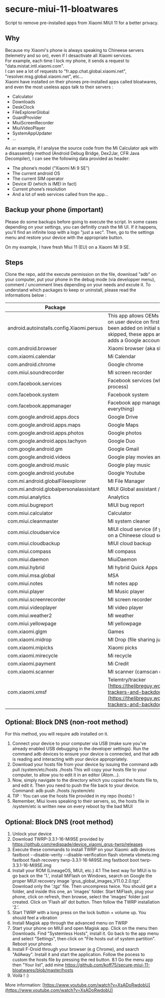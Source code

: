 # secure-miui-11-bloatwares
Script to remove pre-installed apps from Xiaomi MIUI 11 for a better privacy.

## Why
Because my Xiaomi's phone is always speaking to Chineese servers (telemetry and so on), even if I desactivate all Xiaomi services.<br/>
For example, each time I lock my phone, it sends a request to "data.mistat.intl.xiaomi.com".<br/>
I can see a lot of requests to "fr.app.chat.global.xiaomi.net", "resolver.msg.global.xiaomi.net", etc...<br/>
Xiaomi have installed on their phones pre-installed apps called bloatwares, and even the most useless apps talk to their servers :<br/>
 - Calculator
 - Downloads
 - DeskClock
 - FileExplorerGlobal
 - GuardProvider
 - MiuiScreenRecorder
 - MiuiVideoPlayer
 - SystemAppUpdater
 - ...

As an example, if I analyse the source code from the Mi Calculator apk with a disassembly method (Android Debug Bridge, Dex2Jar, CFR Java Decompiler), I can see the following data provided as header:

 - The phone’s model (“Xiaomi Mi 9 SE”)
 - The current android OS
 - The current SIM operator
 - Device ID (which is IMEI in fact)
 - Current phone’s resolution
 - And a lot of web services called from the app...


## Backup your phone (important)
Please do some backups before going to execute the script.
In some cases depending on your settings, you can definitly crash the Mi UI. 
If it happens, you'll find an infinite loop with a logo "just a sec". Then, go to the settings menu and restore your device with the appropriate button.

On my example, I have fresh Miui 11 (EU) on a Xiaomi Mi 9 SE.

## Steps
Clone the repo, add the execute permission on the file, download "adb" on your computer, put your phone in the debug mode (via developper menu), comment / uncomment lines depending on your needs and excute it.
To understand which packages to keep or uninstall, please read the informations below :

| **Package** | **What is it** |
| --- | --- |
| android.autoinstalls.config.Xiaomi.persus | This app allows OEMs to install certain predefined apps on user device on first setup after a Google account has been added on initial setup screen. If account setup is skipped, these apps are auto-installed whenever a user adds a Google account. |
| com.android.browser | Xiaomi browser (aka skinned UC browser with ads) |
| com.xiaomi.calendar | Mi Calendar |
| com.android.chrome | Google chrome |
| com.miui.soundrecorder | MI screen recorder |
| com.facebook.services | Facebook services (why is this a system privilaged process) |
| com.facebook.system | Facebook system |
| com.facebook.appmanager | Facebook app manager (no i don&#39;t want fb to monitor everything) |
| com.google.android.apps.docs | Google Drive |
| com.google.android.apps.maps | Google Maps |
| com.google.android.apps.photos | Google photos |
| com.google.android.apps.tachyon | Google Duo |
| com.google.android.gm | Google Gmail |
| com.google.android.videos | Google play movies and tv |
| com.google.android.music | Google play music |
| com.google.android.youtube | Google Youtube |
| com.mi.android.globalFileexplorer | MI File Manager |
| com.mi.android.globalpersonalassistant | MIUI Global assistant / App vault |
| com.miui.analytics | Analytics |
| com.miui.bugreport | MIUI bug report |
| com.miui.calculator | Calculator |
| com.miui.cleanmaster | MI system cleaner |
| com.miui.cloudservice | MIUI cloud service (if you don't want to see your datas on a Chineese cloud server) |
| com.miui.cloudbackup | MIUI cloud backup |
| com.miui.compass | MI compass |
| com.miui.daemon | MiuiDaemon |
| com.miui.hybrid | MI hybrid Quick Apps |
| com.miui.msa.global | MSA |
| com.miui.notes | MI notes app |
| com.miui.player | MI Music player |
| com.miui.screenrecorder | MI screen recorder |
| com.miui.videoplayer | MI video player |
| com.miui.weather2 | MI weather |
| com.miui.yellowpage | MI yellowpage |
| com.xiaomi.glgm | Games |
| com.xiaomi.midrop | MI Drop (file sharing just like shareit) |
| com.xiaomi.mipicks | Xiaomi picks |
| com.xiaomi.mirecycle | Mi recycle |
| com.xiaomi.payment | Mi Credit |
| com.xiaomi.scanner | MI scanner (camscan can do this better) |
| com.xiaomi.xmsf | Telemtry/tracker [https://thelibreguy.wordpress.com/2016/10/16/xiaomi-trackers-and-backdoors-update/](https://thelibreguy.wordpress.com/2016/10/16/xiaomi-trackers-and-backdoors-update/) |

## Optional: Block DNS (non-root method)

For this method, you will require adb installed on it.
1. Connect your device to your computer via USB (make sure you&#39;ve already enabled USB debugging in the developer settings). Run the command
adb devices to ensure your device is connected, and that adb is reading and interacting with your device appropriately.
2. Download your hosts file from your device by issuing the command
adb pull /system/etc/hosts ./hosts
This will copy your hosts file to your computer, to allow you to edit it in an editor (Atom...).
3. Now, simply navigate to the directory which you copied the hosts file to, and edit it. Then you need to push the file back to your device. Command:
adb push ./hosts /system/etc
4. TIP : You can use the hosts file provided in my repo (hosts) !
4. Remember, Miui loves speaking to their servers, so, the hosts file in /system/etc is written new on every reboot by the bad MIUI

## Optional: Block DNS (root method)
1. Unlock your device
2. Download TWRP-3.3.1-16-Mi9SE provided by https://github.com/redispade/device_xiaomi_grus-twrp/releases
3. Execute these commands to install TWRP on your Xiaomi:
adb devices
fastboot --disable-verity --disable-verification flash vbmeta vbmeta.img
fastboot flash recovery twrp-3.3.1-16-Mi9SE.img
fastboot boot twrp-3.3.1-16-Mi9SE.img
4. Install your ROM (LineageOS, MIUI, etc.)
4.1 The best way for MIUI is to go back on the '1.', install MiFlash on Windows, search on Google the proper MIUI recovery image 'grus_global_images_V11.0.2.0.tgz'. Download only the '.tgz' file. Then uncompress twice. You should get a folder, and inside this one, an 'images' folder. Start MiFlash, plug your phone, click on refresh, then browse, select the 'images' folder just created. Click on 'Flash all' dot button. Then follow the TWRP installation '2.'.
5. Start TWRP with a long press on the lock button + volume up. You should feel a vibration
6. Install Magisk app through the advanced menu on TWRP
7. Start your phone on MIUI and open Magisk app. Click on the menu then Downloads. Find "Systemless Hosts", install it. Go back to the app menu and select "Settings", then click on "File hosts out of system partition". Reboot your phone.
8. Install F-Droid through your browser (e.g Chrome), and search "AdAway". Install it and start the application. Follow the pocess to custom the hosts file by pressing the red button.
8.1 Go the menu app then "Your list", add mine https://github.com/koff75/secure-miui-11-bloatwares/blob/master/hosts
9. Voilà ! :)

More information:
[https://www.youtube.com/watch?v=XsADoRwdobU](https://www.youtube.com/watch?v=XsADoRwdobU)
